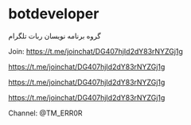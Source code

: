 # botdeveloper
گروه برنامه نویسان ربات تلگرام

Join:
https://t.me/joinchat/DG407hjId2dY83rNYZGj1g


https://t.me/joinchat/DG407hjId2dY83rNYZGj1g


https://t.me/joinchat/DG407hjId2dY83rNYZGj1g


https://t.me/joinchat/DG407hjId2dY83rNYZGj1g









Channel: @TM_ERR0R
